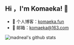 ## Hi ，I'm Komaeka! :wave:

- 🏡 个人博客：<a href="https://komaeka.fun" target="_blank">komaeka.fun</a>
- 💬 邮箱：komaeka@163.com  

![madneal's github stats](https://github-readme-stats.vercel.app/api?username=komaeka&show_icons=true&theme=radical)
